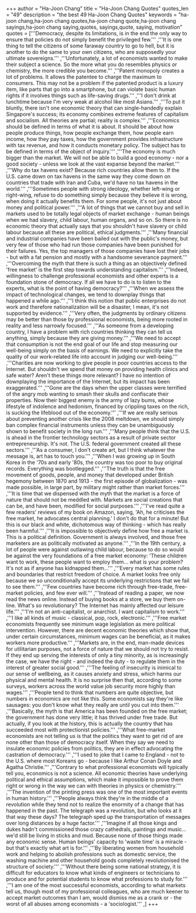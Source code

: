 +++
author = "Ha-Joon Chang"
title = "Ha-Joon Chang Quotes"
quotes_len = "49"
description = "the best 49 Ha-Joon Chang Quotes"
keywords = "ha-joon chang,ha-joon chang quotes,ha-joon chang quote,ha-joon chang sayings,ha-joon chang saying,quotes, sayings,quote, saying, motivation"
quotes = ['''Democracy, despite its limitations, is in the end the only way to ensure that policies do not simply benefit the privileged few.''' ,'''It is one thing to tell the citizens of some faraway country to go to hell, but it is another to do the same to your own citizens, who are supposedly your ultimate sovereigns.''' ,'''Unfortunately, a lot of economists wanted to make their subject a science. So the more what you do resembles physics or chemistry, the more credible you become.''' ,'''Patent monopoly creates a lot of problems. It allows the patentee to charge the maximum to consumers. This may not be a problem if the patented product is a luxury item, like parts that go into a smartphone, but can violate basic human rights if it involves things such as life-saving drugs.''' ,'''I don't drink at lunchtime because I'm very weak at alcohol like most Asians.''' ,'''To put it bluntly, there isn't one economic theory that can single-handedly explain Singapore's success; its economy combines extreme features of capitalism and socialism. All theories are partial; reality is complex.''' ,'''Economics should be defined in terms of what it is about. It should be about how people produce things, how people exchange them, how people earn income, how they pay taxes, how the government provides infrastructure with tax revenue, and how it conducts monetary policy. The subject has to be defined in terms of the object of inquiry.''' ,'''The economy is much bigger than the market. We will not be able to build a good economy - nor a good society - unless we look at the vast expanse beyond the market.''' ,'''Why do tax havens exist? Because rich countries allow them to. If the U.S. came down on tax havens in the same way they come down on countries that trade with Iran and Cuba, we'd have no tax havens in the world.''' ,'''Sometimes people with strong ideology, whether left-wing or right-wing, refuse to do something simply because they believe it is wrong, when doing it actually benefits them. For some people, it's not just about money and political power.''' ,'''A lot of things that we cannot buy and sell in markets used to be totally legal objects of market exchange - human beings when we had slavery, child labour, human organs, and so on. So there is no economic theory that actually says that you shouldn't have slavery or child labour because all these are political, ethical judgments.''' ,'''Many financial and industrial companies have been bailed out with the public's money, but very few of those who had run those companies have been punished for their failures. Yes, the top managers of those companies have lost their jobs - but with a fat pension and mostly with a handsome severance payment.''' ,'''Overcoming the myth that there is such a thing as an objectively defined 'free market' is the first step towards understanding capitalism.''' ,'''Indeed, willingness to challenge professional economists and other experts is a foundation stone of democracy. If all we have to do is to listen to the experts, what is the point of having democracy?''' ,'''When we assess the impact of technological changes, we tend to downplay things that happened a while ago.''' ,'''I think this notion that public enterprises do not work and therefore nationalization will be a disaster, I mean, it's not supported by evidence.''' ,'''Very often, the judgments by ordinary citizens may be better than those by professional economists, being more rooted in reality and less narrowly focused.''' ,'''As someone from a developing country, I have a problem with rich countries thinking they can tell us anything, simply because they are giving money.''' ,'''We need to accept that consumption is not the end goal of our life and stop measuring our well-being simply on the basis of earnings. We need to explicitly take the quality of our work-related life into account in judging our well-being.''' ,'''Charities are now working to give people in poor countries access to the Internet. But shouldn't we spend that money on providing health clinics and safe water? Aren't these things more relevant? I have no intention of downplaying the importance of the Internet, but its impact has been exaggerated.''' ,'''Gone are the days when the upper classes were terrified of the angry mob wanting to smash their skulls and confiscate their properties. Now their biggest enemy is the army of lazy bums, whose lifestyle of indolence and hedonism, financed by crippling taxes on the rich, is sucking the lifeblood out of the economy.''' ,'''If we are really serious about preventing another crisis like the 2008 meltdown, we should simply ban complex financial instruments unless they can be unambiguously shown to benefit society in the long run.''' ,'''Many people think that the U.S. is ahead in the frontier technology sectors as a result of private sector entrepreneurship. It's not. The U.S. federal government created all these sectors.''' ,'''As a consumer, I don't create art, but I think whatever the message is, art has to touch you.''' ,'''When I was growing up in South Korea in the '70s and early '80s, the country was too poor to buy original records. Everything was bootlegged.''' ,'''The truth is that the free movement of goods, people, and money that developed under British hegemony between 1870 and 1913 - the first episode of globalization - was made possible, in large part, by military might rather than market forces.''' ,'''It is time that we dispensed with the myth that the market is a force of nature that should not be meddled with. Markets are social creations that can be, and have been, modified for social purposes.''' ,'''I've read quite a few readers' reviews of my book on Amazon, saying, 'Ah, he criticises the free market, he advocates central planning.' I don't do that for a minute! But this is our black and white, dichotomous way of thinking - which has really been harmful.''' ,'''It is impossible to objectively define how free a market is. This is a political definition. Government is always involved, and those free marketers are as politically motivated as anyone.''' ,'''In the 19th century, a lot of people were against outlawing child labour, because to do so would be against the very foundations of a free market economy: 'These children want to work, these people want to employ them... what is your problem? It's not as if anyone has kidnapped them...''' ,'''Every market has some rules and boundaries that restrict freedom of choice. A market looks free only because we so unconditionally accept its underlying restrictions that we fail to see them.''' ,'''Few countries have become rich through free-trade, free-market policies, and few ever will.''' ,'''Instead of reading a paper, we now read the news online. Instead of buying books at a store, we buy them on-line. What's so revolutionary? The Internet has mainly affected our leisure life.''' ,'''I'm not an anti-capitalist, or anarchist. I want capitalism to work.''' ,'''I like all kinds of music - classical, pop, rock, electronic.''' ,'''Free market economists frequently see minimum wage legislation as mere political intervention. However, there are decent economic theories which show that, under certain circumstances, minimum wages can be beneficial, as it makes workers more productive.''' ,'''Markets are, in the end, man-made devices for utilitarian purposes, not a force of nature that we should not try to resist. If they end up serving the interests of only a tiny minority, as is increasingly the case, we have the right - and indeed the duty - to regulate them in the interest of greater social good.''' ,'''The feeling of insecurity is inimical to our sense of wellbeing, as it causes anxiety and stress, which harms our physical and mental health. It is no surprise then that, according to some surveys, workers across the world value job security more highly than wages.''' ,'''People tend to think that numbers are quite objective, but numbers in economics are not like this. Some economists say they're like sausages: you don't know what they really are until you cut into them.''' ,'''Basically, the myth is that America has been founded on the free market; the government has done very little; it has thrived under free trade. But actually, if you look at the history, this is actually the country that has succeeded most with protectionist policies.''' ,'''What free-market economists are not telling us is that the politics they want to get rid of are none other than those of democracy itself. When they say we need to insulate economic policies from politics, they are in effect advocating the castration of democracy.''' ,'''I used to joke that I came to England - not to the U.S. where most Koreans go - because I like Arthur Conan Doyle and Agatha Christie.''' ,'''Contrary to what professional economists will typically tell you, economics is not a science. All economic theories have underlying political and ethical assumptions, which make it impossible to prove them right or wrong in the way we can with theories in physics or chemistry.''' ,'''The invention of the printing press was one of the most important events in human history.''' ,'''People always think they're in the middle of a revolution while they tend not to realize the enormity of a change that has happened in the past. The telegraph was a revolution, but who looks at it that way these days? The telegraph sped up the transportation of messages over long distances by a huge factor.''' ,'''Imagine if all those kings and dukes hadn't commissioned those crazy cathedrals, paintings and music... we'd still be living in sticks and mud. Because none of those things made any economic sense. Human beings' capacity to 'waste time' is a miracle - but that's exactly what art is for.''' ,'''By liberating women from household work and helping to abolish professions such as domestic service, the washing machine and other household goods completely revolutionised the structure of society.''' ,'''Without there being some national strategy, it is difficult for educators to know what kinds of engineers or technicians to produce and for potential students to know what professions to study for.''' ,'''I am one of the most successful economists, according to what markets tell us, though most of my professional colleagues, who are much keener to accept market outcomes than I am, would dismiss me as a crank or - the worst of all abuses among economists - a 'sociologist.''' ,]
+++
